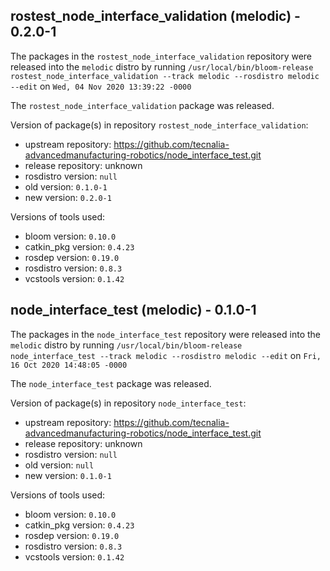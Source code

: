 ## rostest_node_interface_validation (melodic) - 0.2.0-1

The packages in the `rostest_node_interface_validation` repository were released into the `melodic` distro by running `/usr/local/bin/bloom-release rostest_node_interface_validation --track melodic --rosdistro melodic --edit` on `Wed, 04 Nov 2020 13:39:22 -0000`

The `rostest_node_interface_validation` package was released.

Version of package(s) in repository `rostest_node_interface_validation`:

- upstream repository: https://github.com/tecnalia-advancedmanufacturing-robotics/node_interface_test.git
- release repository: unknown
- rosdistro version: `null`
- old version: `0.1.0-1`
- new version: `0.2.0-1`

Versions of tools used:

- bloom version: `0.10.0`
- catkin_pkg version: `0.4.23`
- rosdep version: `0.19.0`
- rosdistro version: `0.8.3`
- vcstools version: `0.1.42`


## node_interface_test (melodic) - 0.1.0-1

The packages in the `node_interface_test` repository were released into the `melodic` distro by running `/usr/local/bin/bloom-release node_interface_test --track melodic --rosdistro melodic --edit` on `Fri, 16 Oct 2020 14:48:05 -0000`

The `node_interface_test` package was released.

Version of package(s) in repository `node_interface_test`:

- upstream repository: https://github.com/tecnalia-advancedmanufacturing-robotics/node_interface_test.git
- release repository: unknown
- rosdistro version: `null`
- old version: `null`
- new version: `0.1.0-1`

Versions of tools used:

- bloom version: `0.10.0`
- catkin_pkg version: `0.4.23`
- rosdep version: `0.19.0`
- rosdistro version: `0.8.3`
- vcstools version: `0.1.42`


